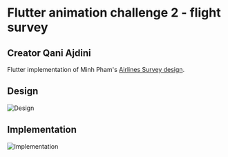 # Flutter animation challenge 2 - flight survey

## Creator Qani Ajdini
Flutter implementation of Minh Pham's [Airlines Survey design](https://dribbble.com/shots/5362972-Airlines-Survey).

## Design
![Design](https://user-images.githubusercontent.com/16286046/72802275-b1b71180-3c4b-11ea-89b4-1ea400254b7b.gif)

## Implementation
![Implementation](https://user-images.githubusercontent.com/16286046/72802272-afed4e00-3c4b-11ea-80f7-e98717babbb2.gif)

